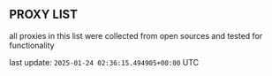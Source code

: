 ## PROXY LIST

all proxies in this list were collected from open sources and tested for functionality

last update: `2025-01-24 02:36:15.494905+00:00` UTC